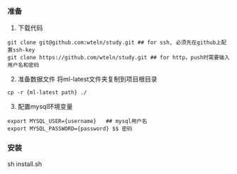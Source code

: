 ### 准备
1. 下载代码
```shell
git clone git@github.com:wteln/study.git ## for ssh, 必须先在github上配置ssh-key
git clone https://github.com/wteln/study.git ## for http，push时需要输入用户名和密码
```

2. 准备数据文件
将ml-latest文件夹复制到项目根目录
```shell
cp -r {ml-latest path} ./
```

3. 配置mysql环境变量
```shell
export MYSQL_USER={username}   ## mysql用户名
export MYSQL_PASSWORD={password} $$ 密码
```

### 安装
sh install.sh